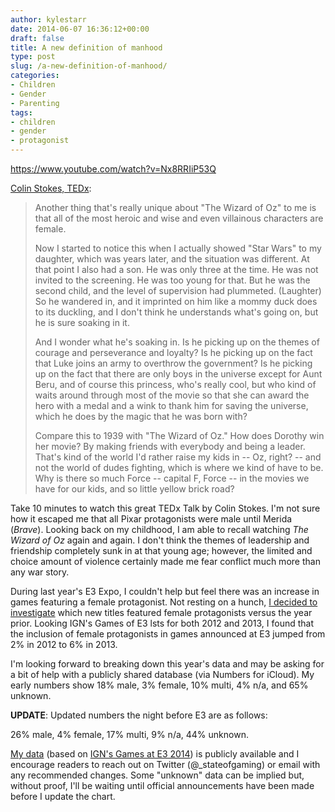 ```yaml
---
author: kylestarr
date: 2014-06-07 16:36:12+00:00
draft: false
title: A new definition of manhood
type: post
slug: /a-new-definition-of-manhood/
categories:
- Children
- Gender
- Parenting
tags:
- children
- gender
- protagonist
---
```


<https://www.youtube.com/watch?v=Nx8RRIiP53Q>

[Colin Stokes, TEDx](https://www.ted.com/talks/colin_stokes_how_movies_teach_manhood):

> Another thing that's really unique about "The Wizard of Oz" to me is that all of the most heroic and wise and even villainous characters are female.
>
> Now I started to notice this when I actually showed "Star Wars" to my daughter, which was years later, and the situation was different. At that point I also had a son. He was only three at the time. He was not invited to the screening. He was too young for that. But he was the second child, and the level of supervision had plummeted. (Laughter) So he wandered in, and it imprinted on him like a mommy duck does to its duckling, and I don't think he understands what's going on, but he is sure soaking in it.
>
> And I wonder what he's soaking in. Is he picking up on the themes of courage and perseverance and loyalty? Is he picking up on the fact that Luke joins an army to overthrow the government? Is he picking up on the fact that there are only boys in the universe except for Aunt Beru, and of course this princess, who's really cool, but who kind of waits around through most of the movie so that she can award the hero with a medal and a wink to thank him for saving the universe, which he does by the magic that he was born with?
>
> Compare this to 1939 with "The Wizard of Oz." How does Dorothy win her movie? By making friends with everybody and being a leader. That's kind of the world I'd rather raise my kids in -- Oz, right? -- and not the world of dudes fighting, which is where we kind of have to be. Why is there so much Force -- capital F, Force -- in the movies we have for our kids, and so little yellow brick road?

Take 10 minutes to watch this great TEDx Talk by Colin Stokes. I'm not sure how it escaped me that all Pixar protagonists were male until Merida (_Brave_). Looking back on my childhood, I am able to recall watching _The Wizard of Oz_ again and again. I don't think the themes of leadership and friendship completely sunk in at that young age; however, the limited and choice amount of violence certainly made me fear conflict much more than any war story.

During last year's E3 Expo, I couldn't help but feel there was an increase in games featuring a female protagonist. Not resting on a hunch, [I decided to investigate](/2013/06/15/e3-2013-genre-gender-breakdown/) which new titles featured female protagonists versus the year prior. Looking IGN's Games of E3 lsts for both 2012 and 2013, I found that the inclusion of female protagonists in games announced at E3 jumped from 2% in 2012 to 6% in 2013.

I'm looking forward to breaking down this year's data and may be asking for a bit of help with a publicly shared database (via Numbers for iCloud). My early numbers show 18% male, 3% female, 10% multi, 4% n/a, and 65% unknown.

**UPDATE**: Updated numbers the night before E3 are as follows:

26% male, 4% female, 17% multi, 9% n/a, 44% unknown.

[My data](https://www.icloud.com/iw/#numbers/BAISmZ95pCgA8Yiebf-BLfFUOwWdZncAG3uF/e3_2014_gameslist) (based on [IGN's Games at E3 2014](http://www.ign.com/wikis/e3/Games_at_E3_2014)) is publicly available and I encourage readers to reach out on Twitter (@_stateofgaming) or email with any recommended changes. Some "unknown" data can be implied but, without proof, I'll be waiting until official announcements have been made before I update the chart.
